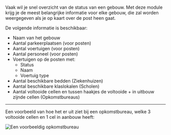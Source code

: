 Vaak wil je snel overzicht van de status van een gebouw.
Met deze module krijg je de meest belangrijke informatie voor elke gebouw, die zal worden weergegeven als je op kaart over de post heen gaat.

De volgende informatie is beschikbaar:

* Naam van het gebouw
* Aantal parkeerplaatsen (voor posten)
* Aantal voertuigen (voor posten)
* Aantal personeel (voor posten)
* Voertuigen op de posten met:
    * Status
    * Naam
    * Voertuig type
* Aantal beschikbare bedden (Ziekenhuizen)
* Aantal beschikbare klaslokalen (Scholen)
* Aantal voltooide cellen en tussen haakjes de voltooide + in uitbouw zijnde cellen (Opkomstbureaus)

***

Een voorbeeld van hoe het er uit ziet bij een opkomstbureau, welke 3 voltooide cellen en 1 cel in aanbouw heeft:

![Een voorbeeldig opkomstbureau](./opkomstbureau.png)
